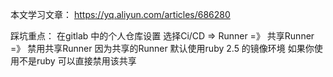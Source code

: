 本文学习文章：
https://yq.aliyun.com/articles/686280


踩坑重点：
在gitlab 中的个人仓库设置 选择Ci/CD => Runner =》 共享Runner =》 禁用共享Runner
因为共享的Runner 默认使用ruby 2.5 的镜像环境 如果你使用不是ruby 可以直接禁用该共享

